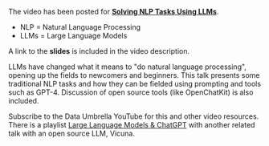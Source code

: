 The video has been posted for **[Solving NLP Tasks Using LLMs](https://youtu.be/gP2gr0d0Q28)**.

- NLP = Natural Language Processing
- LLMs = Large Language Models

A link to the **slides** is included in the video description.

LLMs have changed what it means to "do natural language processing", opening up the fields to newcomers and beginners. This talk presents some traditional NLP tasks and how they can be fielded using prompting and tools such as GPT-4. Discussion of open source tools (like OpenChatKit) is also included.

Subscribe to the Data Umbrella YouTube for this and other video resources. There is a playlist [Large Language Models & ChatGPT](https://www.youtube.com/playlist?list=PLBKcU7Ik-ir9vfSnBpajZJDYhuDgpmViJ) with another related talk with an open source LLM, Vicuna.
